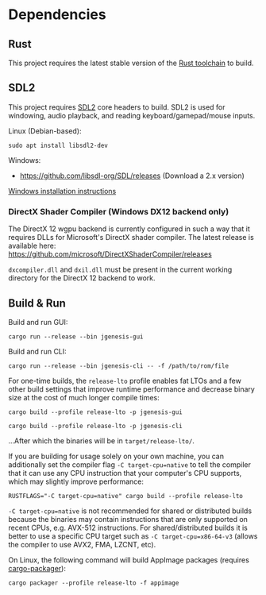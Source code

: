 # Dependencies

## Rust

This project requires the latest stable version of the [Rust toolchain](https://doc.rust-lang.org/book/ch01-01-installation.html) to build.

## SDL2

This project requires [SDL2](https://www.libsdl.org/) core headers to build. SDL2 is used for windowing, audio playback, and reading keyboard/gamepad/mouse inputs.

Linux (Debian-based):

```shell
sudo apt install libsdl2-dev
```

Windows:

* <https://github.com/libsdl-org/SDL/releases> (Download a 2.x version)

[Windows installation instructions](https://github.com/Rust-SDL2/rust-sdl2?tab=readme-ov-file#windows-msvc)

### DirectX Shader Compiler (Windows DX12 backend only)

The DirectX 12 wgpu backend is currently configured in such a way that it requires DLLs for Microsoft's DirectX shader compiler. The latest release is available here: <https://github.com/microsoft/DirectXShaderCompiler/releases>

`dxcompiler.dll` and `dxil.dll` must be present in the current working directory for the DirectX 12 backend to work.

## Build & Run

Build and run GUI:

```shell
cargo run --release --bin jgenesis-gui
```

Build and run CLI:

```shell
cargo run --release --bin jgenesis-cli -- -f /path/to/rom/file
```

For one-time builds, the `release-lto` profile enables fat LTOs and a few other build settings that improve runtime performance and decrease binary size at the cost of much longer compile times:

```shell
cargo build --profile release-lto -p jgenesis-gui
```

```shell
cargo build --profile release-lto -p jgenesis-cli
```

...After which the binaries will be in `target/release-lto/`.

If you are building for usage solely on your own machine, you can additionally set the compiler flag `-C target-cpu=native` to tell the compiler that it can use any CPU instruction that your computer's CPU supports, which may slightly improve performance:

```shell
RUSTFLAGS="-C target-cpu=native" cargo build --profile release-lto
```

`-C target-cpu=native` is not recommended for shared or distributed builds because the binaries may contain instructions that are only supported on recent CPUs, e.g. AVX-512 instructions. For shared/distributed builds it is better to use a specific CPU target such as `-C target-cpu=x86-64-v3` (allows the compiler to use AVX2, FMA, LZCNT, etc).

On Linux, the following command will build AppImage packages (requires [cargo-packager](https://github.com/crabnebula-dev/cargo-packager)):

```shell
cargo packager --profile release-lto -f appimage
```
